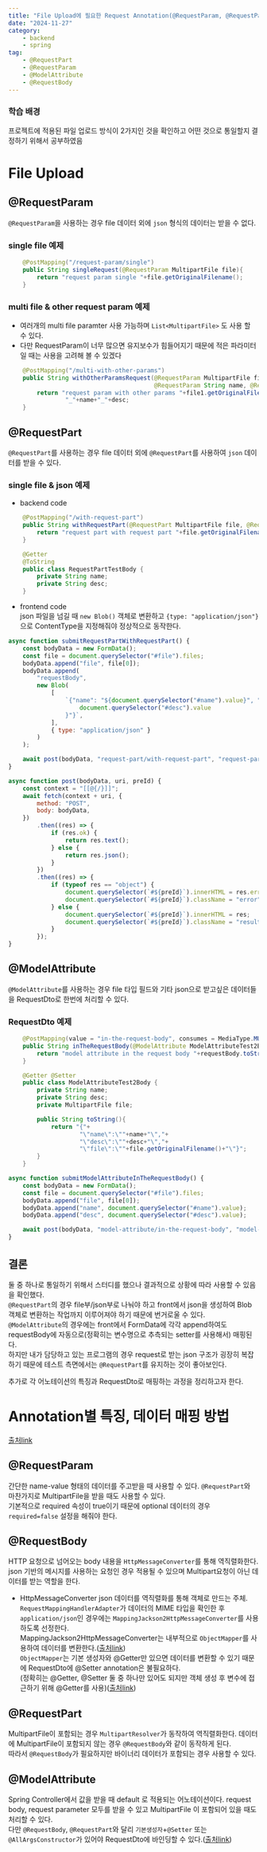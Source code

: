 ```yaml
---
title: "File Upload에 필요한 Request Annotation(@RequestParam, @RequestPart, @ModelAttribute, @RequestBody)"
date: "2024-11-27"
category:
    - backend
    - spring
tag:
    - @RequestPart
    - @RequestParam
    - @ModelAttribute
    - @RequestBody
---
```


### 학습 배경

프로젝트에 적용된 파일 업로드 방식이 2가지인 것을 확인하고 어떤 것으로 통일할지 결정하기 위해서 공부하였음

# File Upload

## @RequestParam

`@RequestParam`을 사용하는 경우 file 데이터 외에 `json` 형식의 데이터는 받을 수 없다.

### single file 예제

```java
    @PostMapping("/request-param/single")
    public String singleRequest(@RequestParam MultipartFile file){
        return "request param single "+file.getOriginalFilename();
    }
```

### multi file & other request param 예제

-   여러개의 multi file paramter 사용 가능하며 `List<MultipartFile>` 도 사용 할 수 있다.
-   다만 RequestParam이 너무 많으면 유지보수가 힘들어지기 때문에 적은 파라미터일 때는 사용을 고려해 볼 수 있겠다

```java
    @PostMapping("/multi-with-other-params")
    public String withOtherParamsRequest(@RequestParam MultipartFile file1, @RequestParam MultipartFile file2,
                                         @RequestParam String name, @RequestParam String desc){
        return "request param with other params "+file1.getOriginalFilename()+"_"+file2.getOriginalFilename()+
                "_"+name+"_"+desc;
    }
```

## @RequestPart

`@RequestPart`를 사용하는 경우 file 데이터 외에 `@RequestPart`를 사용하여 `json` 데이터를 받을 수 있다.

### single file & json 예제

-   backend code

```java
    @PostMapping("/with-request-part")
    public String withRequestPart(@RequestPart MultipartFile file, @RequestPart RequestPartTestBody requestBody){
        return "request part with request part "+file.getOriginalFilename()+"_"+requestBody.toString();
    }

    @Getter
    @ToString
    public class RequestPartTestBody {
        private String name;
        private String desc;
    }
```

-   frontend code  
    json 파일을 넘길 때 `new Blob()` 객체로 변환하고 `{type: "application/json"}` 으로 ContentType을 지정해줘야 정상적으로 동작한다.

```js
async function submitRequestPartWithRequestPart() {
    const bodyData = new FormData();
    const file = document.querySelector("#file").files;
    bodyData.append("file", file[0]);
    bodyData.append(
        "requestBody",
        new Blob(
            [
                `{"name": "${document.querySelector("#name").value}", "desc": "${
                    document.querySelector("#desc").value
                }"}`,
            ],
            { type: "application/json" }
        )
    );

    await post(bodyData, "request-part/with-request-part", "request-part-with-request-part");
}

async function post(bodyData, uri, preId) {
    const context = "[[@{/}]]";
    await fetch(context + uri, {
        method: "POST",
        body: bodyData,
    })
        .then((res) => {
            if (res.ok) {
                return res.text();
            } else {
                return res.json();
            }
        })
        .then((res) => {
            if (typeof res == "object") {
                document.querySelector(`#${preId}`).innerHTML = res.error;
                document.querySelector(`#${preId}`).className = "error";
            } else {
                document.querySelector(`#${preId}`).innerHTML = res;
                document.querySelector(`#${preId}`).className = "result";
            }
        });
}
```

## @ModelAttribute

`@ModelAttribute`를 사용하는 경우 file 타입 필드와 기타 json으로 받고싶은 데이터들을 RequestDto로 한번에 처리할 수 있다.

### RequestDto 예제

```java
    @PostMapping(value = "in-the-request-body", consumes = MediaType.MULTIPART_FORM_DATA_VALUE)
    public String inTheRequestBody(@ModelAttribute ModelAttributeTest2Body requestBody){
        return "model attribute in the request body "+requestBody.toString();
    }

    @Getter @Setter
    public class ModelAttributeTest2Body {
        private String name;
        private String desc;
        private MultipartFile file;

        public String toString(){
            return "{"+
                    "\"name\":\""+name+"\","+
                    "\"desc\":\""+desc+"\","+
                    "\"file\":\""+file.getOriginalFilename()+"\"}";
        }
    }
```

```js
async function submitModelAttributeInTheRequestBody() {
    const bodyData = new FormData();
    const file = document.querySelector("#file").files;
    bodyData.append("file", file[0]);
    bodyData.append("name", document.querySelector("#name").value);
    bodyData.append("desc", document.querySelector("#desc").value);

    await post(bodyData, "model-attribute/in-the-request-body", "model-attribute-in-the-request-body");
}
```

## 결론

둘 중 하나로 통일하기 위해서 스터디를 했으나 결과적으로 상황에 따라 사용할 수 있음을 확인했다.  
`@RequestPart`의 경우 file부/json부로 나눠야 하고 front에서 json을 생성하여 Blob 객체로 변환하는 작업까지 이루어져야 하기 때문에 번거로울 수 있다. `@ModelAttribute`의 경우에는 front에서 FormData에 각각 append하여도 requestBody에 자동으로(정확히는 변수명으로 추측되는 setter를 사용해서) 매핑된다.  
하지만 내가 담당하고 있는 프로그램의 경우 request로 받는 json 구조가 굉장히 복잡하기 때문에 테스트 측면에서는 `@RequestPart`를 유지하는 것이 좋아보인다.

추가로 각 어노테이션의 특징과 RequestDto로 매핑하는 과정을 정리하고자 한다.

# Annotation별 특징, 데이터 매핑 방법

[출처link](https://javaproject.tistory.com/113)

## @RequestParam

간단한 name-value 형태의 데이터를 주고받을 때 사용할 수 있다. `@RequestPart`와 마찬가지로 MultipartFile을 받을 때도 사용할 수 있다.  
기본적으로 required 속성이 true이기 때문에 optional 데이터의 경우 `required=false` 설정을 해줘야 한다.

## @RequestBody

HTTP 요청으로 넘어오는 body 내용을 `HttpMessageConverter`를 통해 역직렬화한다. json 기반의 메시지를 사용하는 요청인 경우 적용될 수 있으며 Multipart요청이 아닌 데이터를 받는 역할을 한다.

-   HttpMessageConverter
    json 데이터를 역직렬화를 통해 객체로 만드는 주체.  
    `RequestMappingHandlerAdapter`가 데이터의 MIME 타입을 확인한 후 `application/json`인 경우에는 `MappingJackson2HttpMessageConverter`를 사용하도록 선정한다.  
    MappingJackson2HttpMessageConverter는 내부적으로 `ObjectMapper`를 사용하여 데이터를 변환한다.([출처link](https://sedangdang.tistory.com/305))  
    `ObjectMapper`는 기본 생성자와 @Getter만 있으면 데이터를 변환할 수 있기 때문에 RequestDto에 @Setter annotation은 불필요하다.  
    (정확히는 @Getter, @Setter 둘 중 하나만 있어도 되지만 객체 생성 후 변수에 접근하기 위해 @Getter를 사용)([출처link](https://blogshine.tistory.com/446))

## @RequestPart

MultipartFile이 포함되는 경우 `MultipartResolver`가 동작하여 역직렬화한다. 데이터에 MultipartFile이 포함되지 않는 경우 `@RequestBody`와 같이 동작하게 된다.  
따라서 `@RequestBody`가 필요하지만 바이너리 데이터가 포함되는 경우 사용할 수 있다.

## @ModelAttribute

Spring Controller에서 값을 받을 때 default 로 적용되는 어노테이션이다. request body, request parameter 모두를 받을 수 있고 MultipartFile 이 포함되어 있을 때도 처리할 수 있다.  
다만 `@RequestBody`, `@RequestPart`와 달리 `기본생성자`+`@Setter` 또는 `@AllArgsConstructor`가 있어야 RequestDto에 바인딩할 수 있다.([출처link](https://minchul-son.tistory.com/546))
